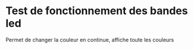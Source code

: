 # Test de fonctionnement des bandes led

Permet de changer la couleur en continue, affiche toute les couleurs